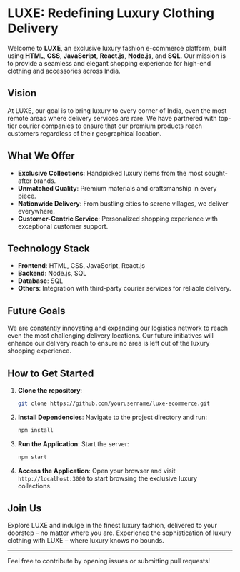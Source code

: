 # LUXE: Redefining Luxury Clothing Delivery

Welcome to **LUXE**, an exclusive luxury fashion e-commerce platform, built using **HTML**, **CSS**, **JavaScript**, **React.js**, **Node.js**, and **SQL**. Our mission is to provide a seamless and elegant shopping experience for high-end clothing and accessories across India.

## Vision

At LUXE, our goal is to bring luxury to every corner of India, even the most remote areas where delivery services are rare. We have partnered with top-tier courier companies to ensure that our premium products reach customers regardless of their geographical location.

## What We Offer

- **Exclusive Collections**: Handpicked luxury items from the most sought-after brands.
- **Unmatched Quality**: Premium materials and craftsmanship in every piece.
- **Nationwide Delivery**: From bustling cities to serene villages, we deliver everywhere.
- **Customer-Centric Service**: Personalized shopping experience with exceptional customer support.

## Technology Stack

- **Frontend**: HTML, CSS, JavaScript, React.js
- **Backend**: Node.js, SQL
- **Database**: SQL
- **Others**: Integration with third-party courier services for reliable delivery.

## Future Goals

We are constantly innovating and expanding our logistics network to reach even the most challenging delivery locations. Our future initiatives will enhance our delivery reach to ensure no area is left out of the luxury shopping experience.

## How to Get Started

1. **Clone the repository**:
   ```bash
   git clone https://github.com/yourusername/luxe-ecommerce.git
   ```

2. **Install Dependencies**:
   Navigate to the project directory and run:
   ```bash
   npm install
   ```

3. **Run the Application**:
   Start the server:
   ```bash
   npm start
   ```

4. **Access the Application**:
   Open your browser and visit `http://localhost:3000` to start browsing the exclusive luxury collections.

## Join Us

Explore LUXE and indulge in the finest luxury fashion, delivered to your doorstep – no matter where you are. Experience the sophistication of luxury clothing with LUXE – where luxury knows no bounds.

---

Feel free to contribute by opening issues or submitting pull requests!
